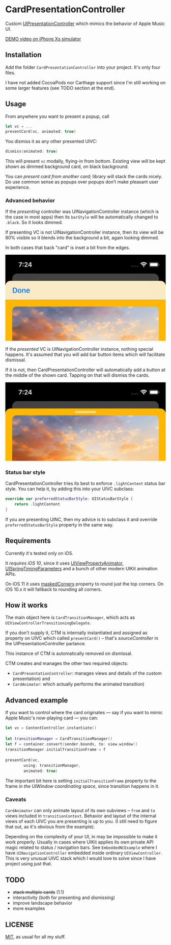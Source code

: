 # CardPresentationController

Custom [UIPresentationController](https://developer.apple.com/documentation/uikit/uipresentationcontroller) which mimics the behavior of Apple Music UI.

[DEMO video on iPhone Xs simulator](CardPresentationController.mp4)

## Installation

Add the folder `CardPresentationController` into your project. It's only four files.

I have not added CocoaPods nor Carthage support since I'm still working on some larger features (see TODO section at the end). 

## Usage

From anywhere you want to present a popup, call

```swift
let vc = ...
presentCard(vc, animated: true)
```

You dismiss it as any other presented UIVC:

```swift
dismiss(animated: true)
```

This will present `vc` modally, flying-in from bottom. Existing view will be kept shown as dimmed background card, on black background.

You can *present card from another card*; library will stack the cards nicely. Do use common sense as popups over popups don’t make pleasant user experience.

### Advanced behavior

If the _presenting_ controller was UINavigationController instance (which is the case in most apps) then its `barStyle` will be automatically changed to `.black`. So it looks dimmed.

If presenting VC is not UINavigationController instance, then its view will be 80% visible so it blends into the background a  bit, again looking dimmed.

In both cases that back "card" is inset a bit from the edges.

![](presentedNC-top.png)

If the _presented_ VC is UINavigationController instance, nothing special happens. It's assumed that you will add bar button items which will facilitate dismissal.

If it is not, then CardPresentationController will automatically add a button at the middle of the shown card. Tapping on that will dismiss the cards.

![](presentedVC-top.png)

### Status bar style

CardPresentationController tries its best to enforce `.lightContent` status bar style. You can help it, by adding this into your UIVC subclass:

```swift
override var preferredStatusBarStyle: UIStatusBarStyle {
	return .lightContent
}
```

If you are presenting UINC, then my advice is to subclass it and override `preferredStatusBarStyle` property in the same way.

## Requirements

Currently it's tested only on iOS. 

It *requires iOS 10*, since it uses [UIViewPropertyAnimator](https://developer.apple.com/documentation/uikit/uiviewpropertyanimator), [UISpringTimingParameters](https://developer.apple.com/documentation/uikit/uispringtimingparameters) and a bunch of other modern UIKit animation APIs.

On iOS 11 it uses [maskedCorners](https://developer.apple.com/documentation/quartzcore/calayer/2877488-maskedcorners) property to round just the top corners. On iOS 10.x it will fallback to rounding all corners.

## How it works

The main object here is `CardTransitionManager`, which acts as  `UIViewControllerTransitioningDelegate`. 

If you don't supply it, CTM is internally instantiated and assigned as property on UIVC which called `presentCard()` – that's _sourceController_ in the UIPresentationController parlance.

This instance of CTM is automatically removed on dismissal.

CTM creates and manages the other two required objects:

* `CardPresentationController`: manages views and details of the custom presentation) and 
* `CardAnimator`: which actually performs the animated transition)

## Advanced example

If you want to control where the card originates — say if you want to mimic Apple Music's now-playing card — you can:

```swift
let vc = ContentController.instantiate()

let transitionManager = CardTransitionManager()
let f = container.convert(sender.bounds, to: view.window!)
transitionManager.initialTransitionFrame = f

presentCard(vc, 
		using: transitionManager, 
		animated: true)
```

The important bit here is setting `initialTransitionFrame` property to the frame *in the UIWindow coordinating space*, since transition happens in it.

### Caveats

`CardAnimator` can only animate layout of its own subviews – `from` and `to` views included in `transitionContext`. Behavior and layout of the internal views of each UIVC you are presenting is up to you.
(I still need to figure that out, as it's obvious from the example).

Depending on the complexity of your UI, in may be impossible to make it work properly. Usually in cases where UIKit applies its own private API magic related to status / navigation bars. 
See `EmbeddedNCExample` where I have `UINavigationController` embedded inside ordinary `UIViewController`. This is very unusual UIVC stack which I would love to solve since I have project using just that.

## TODO

* ~~stack multiple cards~~ (1.1)
* interactivity (both for presenting and dismissing)
* improve landscape behavior
* more examples

## LICENSE

[MIT](LICENSE), as usual for all my stuff.
